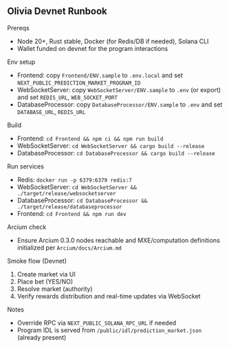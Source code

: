 ## Olivia Devnet Runbook

Prereqs
- Node 20+, Rust stable, Docker (for Redis/DB if needed), Solana CLI
- Wallet funded on devnet for the program interactions

Env setup
- Frontend: copy `Frontend/ENV.sample` to `.env.local` and set `NEXT_PUBLIC_PREDICTION_MARKET_PROGRAM_ID`
- WebSocketServer: copy `WebSocketServer/ENV.sample` to `.env` (or export) and set `REDIS_URL`, `WEB_SOCKET_PORT`
- DatabaseProcessor: copy `DatabaseProcessor/ENV.sample` to `.env` and set `DATABASE_URL`, `REDIS_URL`

Build
- Frontend: `cd Frontend && npm ci && npm run build`
- WebSocketServer: `cd WebSocketServer && cargo build --release`
- DatabaseProcessor: `cd DatabaseProcessor && cargo build --release`

Run services
- Redis: `docker run -p 6379:6379 redis:7`
- WebSocketServer: `cd WebSocketServer && ./target/release/websocketserver`
- DatabaseProcessor: `cd DatabaseProcessor && ./target/release/databaseprocessor`
- Frontend: `cd Frontend && npm run dev`

Arcium check
- Ensure Arcium 0.3.0 nodes reachable and MXE/computation definitions initialized per `Arcium/docs/Arcium.md`

Smoke flow (Devnet)
1) Create market via UI
2) Place bet (YES/NO)
3) Resolve market (authority)
4) Verify rewards distribution and real-time updates via WebSocket

Notes
- Override RPC via `NEXT_PUBLIC_SOLANA_RPC_URL` if needed
- Program IDL is served from `/public/idl/prediction_market.json` (already present)
